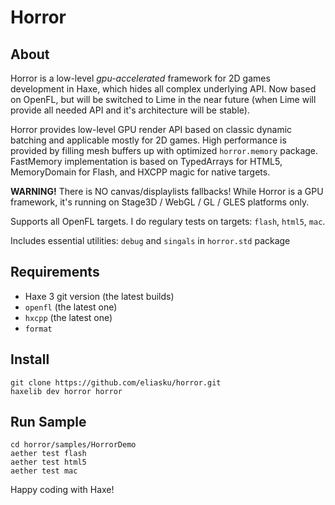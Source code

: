 # Horror
## About

Horror is a low-level _gpu-accelerated_ framework for 2D games development in Haxe, which hides all complex underlying API. Now based on OpenFL, but will be switched to Lime in the near future (when Lime will provide all needed API and it's architecture will be stable).

Horror provides low-level GPU render API based on classic dynamic batching and applicable mostly for 2D games. High performance is provided by filling mesh buffers up with optimized `horror.memory` package. FastMemory implementation is based on TypedArrays for HTML5, MemoryDomain for Flash, and HXCPP magic for native targets. 

__WARNING!__ There is NO canvas/displaylists fallbacks! While Horror is a GPU framework, it's running on Stage3D / WebGL / GL / GLES platforms only.

Supports all OpenFL targets. I do regulary tests on targets: `flash`, `html5`, `mac`.

Includes essential utilities: `debug` and `singals` in `horror.std` package

## Requirements

- Haxe 3 git version (the latest builds)
- `openfl` (the latest one)
- `hxcpp` (the latest one)
- `format`

## Install

```
git clone https://github.com/eliasku/horror.git
haxelib dev horror horror
```

## Run Sample
```
cd horror/samples/HorrorDemo
aether test flash
aether test html5
aether test mac
```

Happy coding with Haxe!
